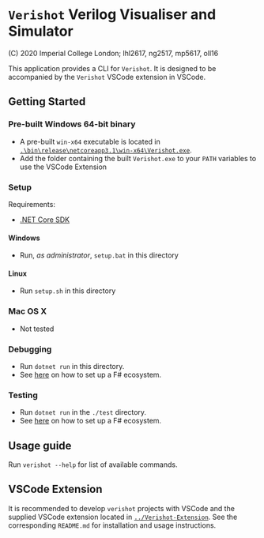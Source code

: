 # `Verishot` Verilog Visualiser and Simulator

(C) 2020 Imperial College London; lhl2617, ng2517, mp5617, oll16

This application provides a CLI for `Verishot`. It is designed to be accompanied by the `Verishot` VSCode extension in VSCode.

## Getting Started

### Pre-built Windows 64-bit binary
* A pre-built `win-x64` executable is located in [`.\bin\release\netcoreapp3.1\win-x64\Verishot.exe`](.\bin\release\netcoreapp3.1\win-x64\Verishot.exe).
* Add the folder containing the built `Verishot.exe` to your `PATH` variables to use the VSCode Extension

### Setup
Requirements:
* [.NET Core SDK](https://dotnet.microsoft.com/download)
#### Windows 
* Run, _as administrator_, `setup.bat` in this directory

#### Linux
* Run `setup.sh` in this directory

### Mac OS X
* Not tested

### Debugging
* Run `dotnet run` in this directory.
* See [here](https://intranet.ee.ic.ac.uk/t.clarke/hlp/install-notes.html) on how to set up a F# ecosystem.

### Testing
* Run `dotnet run` in the `./test` directory.
* See [here](https://intranet.ee.ic.ac.uk/t.clarke/hlp/install-notes.html) on how to set up a F# ecosystem.

## Usage guide
Run `verishot --help` for list of available commands.


## VSCode Extension
It is recommended to develop `verishot` projects with VSCode and the supplied VSCode extension located in [`../Verishot-Extension`](../Verishot-Extension). See the corresponding `README.md` for installation and usage instructions.

<!-- TODO: ALL, feats -->